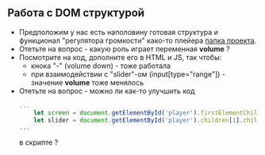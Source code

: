 ## Работа с DOM структурой

* Предположим у нас есть наполовину готовая структура и функционал "регулятора громкости" како-то плейера [папка проекта](./). 
* Отетьте на вопрос - какую роль играет переменная **volume** ?
* Посмотрите на код, дополните его в HTML и JS, так чтобы:
  * кнока "-" (volume down) - тоже работала
  * при взаимодействии с "slider"-ом (input[type="range"]) - значение **volume** тоже менялось
* Отетьте на вопрос - можно ли как-то улучшить код 
    ```js
    ...
        let screen = document.getElementById('player').firstElementChild;
        let slider = document.getElementById('player').children[1].children[1];
    ...
    ```
    в скрипте ?